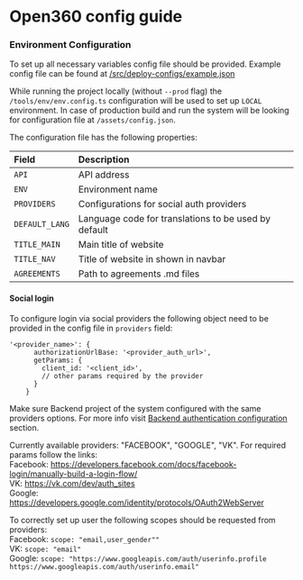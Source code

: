 # Open360 config guide

### Environment Configuration

To set up all necessary variables config file should be provided.
Example config file can be found at [/src/deploy-configs/example.json](/src/deploy-configs/example.json)

While running the project locally (without `--prod` flag) the `/tools/env/env.config.ts` configuration will be used to set up `LOCAL` environment.
In case of production build and run the system will be looking for configuration file at `/assets/config.json`.

The configuration file has the following properties:

| Field     | Description |
| :----------- | :---------- |
| `API` | API address |
| `ENV` | Environment name |
| `PROVIDERS` | Configurations for social auth providers |
| `DEFAULT_LANG` | Language code for translations to be used by default |
| `TITLE_MAIN` | Main title of website |
| `TITLE_NAV` | Title of website in shown in navbar |
| `AGREEMENTS` | Path to agreements .md files |

#### Social login
To configure login via social providers the following object need to be provided in the config file in `providers` field:
```
'<provider_name>': {
      authorizationUrlBase: '<provider_auth_url>',
      getParams: {
        client_id: '<client_id>',
        // other params required by the provider
      }
    }
```

Make sure Backend project of the system configured with the same providers options.
For more info visit [Backend authentication configuration](https://github.com/o360/backend#setting-up-authentication-sources) section.

Currently available providers: "FACEBOOK", "GOOGLE", "VK".
For required params follow the links:  
Facebook: https://developers.facebook.com/docs/facebook-login/manually-build-a-login-flow/  
VK: https://vk.com/dev/auth_sites  
Google: https://developers.google.com/identity/protocols/OAuth2WebServer  

To correctly set up user the following scopes should be requested from providers:  
Facebook: `scope: "email,user_gender""`  
VK: `scope: "email"`  
Google: `scope: "https://www.googleapis.com/auth/userinfo.profile https://www.googleapis.com/auth/userinfo.email"`  
